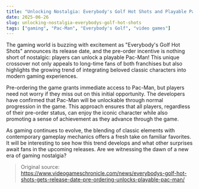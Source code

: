 ```yaml
---
title: "Unlocking Nostalgia: Everybody's Golf Hot Shots and Playable Pac-Man"
date: 2025-06-26
slug: unlocking-nostalgia-everybodys-golf-hot-shots
tags: ["gaming", "Pac-Man", "Everybody's Golf", "video games"]
---
```


The gaming world is buzzing with excitement as "Everybody's Golf Hot Shots" announces its release date, and the pre-order incentive is nothing short of nostalgic: players can unlock a playable Pac-Man! This unique crossover not only appeals to long-time fans of both franchises but also highlights the growing trend of integrating beloved classic characters into modern gaming experiences.

Pre-ordering the game grants immediate access to Pac-Man, but players need not worry if they miss out on this initial opportunity. The developers have confirmed that Pac-Man will be unlockable through normal progression in the game. This approach ensures that all players, regardless of their pre-order status, can enjoy the iconic character while also promoting a sense of achievement as they advance through the game.

As gaming continues to evolve, the blending of classic elements with contemporary gameplay mechanics offers a fresh take on familiar favorites. It will be interesting to see how this trend develops and what other surprises await fans in the upcoming releases. Are we witnessing the dawn of a new era of gaming nostalgia?

> Original source: https://www.videogameschronicle.com/news/everybodys-golf-hot-shots-gets-release-date-pre-ordering-unlocks-playable-pac-man/